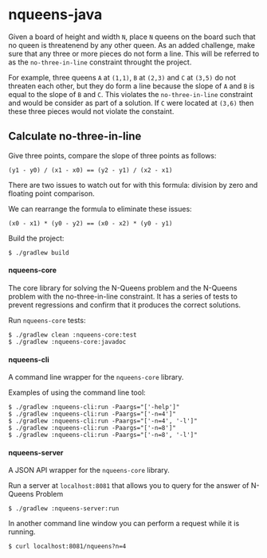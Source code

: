 # nqueens-java

Given a board of height and width `N`, place `N` queens on the board such that no queen is threatenend by any other queen. As an added challenge, make sure that any three or more pieces do not form a line. This will be referred to as the `no-three-in-line` constraint throught the project.

For example, three queens `A` at `(1,1)`, `B` at `(2,3)` and `C` at `(3,5)` do not threaten each other, but they do form a line because the slope of `A` and `B` is equal to the slope of `B` and `C`. This violates the `no-three-in-line` constraint and would be consider as part of a solution. If `C` were located at `(3,6)` then these three pieces would not violate the constaint.

## Calculate no-three-in-line

Give three points, compare the slope of three points as follows:

```
(y1 - y0) / (x1 - x0) == (y2 - y1) / (x2 - x1)

```

There are two issues to watch out for with this formula: division by zero and floating point comparison.

We can rearrange the formula to eliminate these issues:

```
(x0 - x1) * (y0 - y2) == (x0 - x2) * (y0 - y1)
```


Build the project:

```
$ ./gradlew build
```

#### nqueens-core

The core library for solving the N-Queens problem and the N-Queens problem with the no-three-in-line constraint. It has a series of tests to prevent regressions and confirm that it produces the correct solutions.

Run `nqueens-core` tests:

```
$ ./gradlew clean :nqueens-core:test
$ ./gradlew :nqueens-core:javadoc
```

#### nqueens-cli

A command line wrapper for the `nqueens-core` library.

Examples of using the command line tool:

```
$ ./gradlew :nqueens-cli:run -Paargs="['-help']"
$ ./gradlew :nqueens-cli:run -Paargs="['-n=4']"
$ ./gradlew :nqueens-cli:run -Paargs="['-n=4', '-l']"
$ ./gradlew :nqueens-cli:run -Paargs="['-n=8']"
$ ./gradlew :nqueens-cli:run -Paargs="['-n=8', '-l']"
```

#### nqueens-server

A JSON API wrapper for the `nqueens-core` library.

Run a server at `localhost:8081` that allows you to query for the answer of N-Queens Problem

```
$ ./gradlew :nqueens-server:run
```

In another command line window you can perform a request while it is running.

```
$ curl localhost:8081/nqueens?n=4
```
